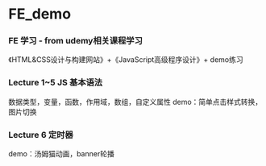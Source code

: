 # FE_demo

### FE 学习 - from udemy相关课程学习

《HTML&CSS设计与构建网站》+《JavaScript高级程序设计》+ demo练习

### Lecture 1~5 JS 基本语法
数据类型，变量，函数，作用域，数组，自定义属性
demo：简单点击样式转换，图片切换

### Lecture 6 定时器
demo：汤姆猫动画，banner轮播

